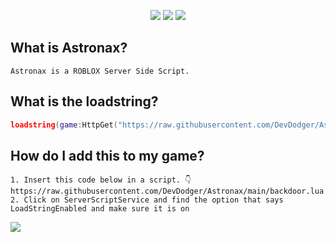 
<p align=center>
<img src="https://img.shields.io/badge/Discord-5865F2?style=for-the-badge&logo=discord&logoColor=white"/>
<img src="https://img.shields.io/badge/github%20-%23121011.svg?&style=for-the-badge&logo=github&logoColor=white"/>
<img src="https://img.shields.io/badge/Lua-2C2D72?style=for-the-badge&logo=lua&logoColor=white"/>
</p>

## What is Astronax?

```
Astronax is a ROBLOX Server Side Script.
```

## What is the loadstring?

```lua
loadstring(game:HttpGet("https://raw.githubusercontent.com/DevDodger/Astronax/main/main.lua"))()
```

## How do I add this to my game?

```
1. Insert this code below in a script. 👇
https://raw.githubusercontent.com/DevDodger/Astronax/main/backdoor.lua
2. Click on ServerScriptService and find the option that says LoadStringEnabled and make sure it is on
```
<img src="https://cdn.discordapp.com/attachments/1059888947511181384/1059933683538215034/image.png"/>
